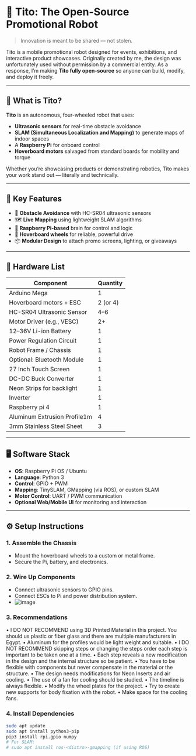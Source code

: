 # 🤖 Tito: The Open-Source Promotional Robot

> Innovation is meant to be shared — not stolen.

Tito is a mobile promotional robot designed for events, exhibitions, and interactive product showcases. Originally created by me, the design was unfortunately used without permission by a commercial entity. As a response, I’m making **Tito fully open-source** so anyone can build, modify, and deploy it freely.

---

## 🚀 What is Tito?

**Tito** is an autonomous, four-wheeled robot that uses:
- **Ultrasonic sensors** for real-time obstacle avoidance
- **SLAM (Simultaneous Localization and Mapping)** to generate maps of indoor spaces
- A **Raspberry Pi** for onboard control
- **Hoverboard motors** salvaged from standard boards for mobility and torque

Whether you’re showcasing products or demonstrating robotics, Tito makes your work stand out — literally and technically.

---

## 🧠 Key Features

- 🛑 **Obstacle Avoidance** with HC-SR04 ultrasonic sensors
- 🗺️ **Live Mapping** using lightweight SLAM algorithms
- 🧠 **Raspberry Pi-based** brain for control and logic
- 🛞 **Hoverboard wheels** for reliable, powerful drive
- 📦 **Modular Design** to attach promo screens, lighting, or giveaways

---

## 🔩 Hardware List

| Component                     | Quantity |
|------------------------------|----------|
| Arduino Mega                 | 1        |
| Hoverboard motors + ESC      | 2 (or 4) |
| HC-SR04 Ultrasonic Sensor    | 4–6      |
| Motor Driver (e.g., VESC)    | 2+       |
| 12–36V Li-ion Battery        | 1        |
| Power Regulation Circuit     | 1        |
| Robot Frame / Chassis        | 1        |
| Optional: Bluetooth Module   | 1        |
| 27 Inch Touch Screen         | 1        |
| DC-DC Buck Converter         | 1        |
| Neon Strips for backlight    | 1        |
| Inverter                     | 1        |
| Raspberry pi 4               | 1        |
| Aluminum Extrusion Profile1m | 4        |
| 3mm Stainless Steel Sheet    | 3        |

---

## 🖥️ Software Stack

- **OS**: Raspberry Pi OS / Ubuntu
- **Language**: Python 3
- **Control**: GPIO + PWM
- **Mapping**: TinySLAM, GMapping (via ROS), or custom SLAM
- **Motor Control**: UART / PWM communication
- **Optional Web/Mobile UI** for monitoring and interaction

---

## ⚙️ Setup Instructions

### 1. Assemble the Chassis
- Mount the hoverboard wheels to a custom or metal frame.
- Secure the Pi, battery, and electronics.

### 2. Wire Up Components
- Connect ultrasonic sensors to GPIO pins.
- Connect ESCs to Pi and power distribution system.
- ![image](https://github.com/user-attachments/assets/d0650c3c-c89f-4247-be8a-4fb0f88f37f3)


### 3. Recommendations

• I DO NOT RECOMMEND using 3D Printed Material in this project. You should us plastic or
fiber glass and there are multiple manufacturers in Egypt.
• Aluminum for the profiles would be light weight and suitable.
• I DO NOT RECOMMEND skipping steps or changing the steps order each step is important to
be taken one at a time.
• Each step reveals a new modification in the design and the internal structure so be patient.
• You have to be flexible with components but never compensate in the material or the
structure.
• The design needs modifications for Neon Inserts and air cooling.
• The use of a fan for cooling should be studied.
• The timeline is always flexible.
• Modify the wheel plates for the project.
• Try to create new supports for body fixation with the robot.
• Make space for the cooling fans.

### 4. Install Dependencies
```bash
sudo apt update
sudo apt install python3-pip
pip3 install rpi.gpio numpy
# For SLAM:
# sudo apt install ros-<distro>-gmapping (if using ROS)


